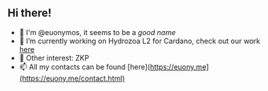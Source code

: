 ## Hi there!

- 👋 I'm @euonymos, it seems to be a _good name_ 
- 🔭 I’m currently working on Hydrozoa L2 for Cardano, check out our work [here](https://github.com/cardano-hydrozoa/hydrozoa) 
- 📖 Other interest: ZKP
- 📫 All my contacts can be found [here](https://euony.me](https://euony.me/contact.html)

